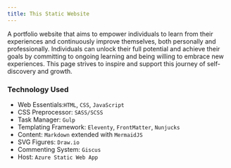 ```yaml
---
title: This Static Website
---
```


A portfolio website that aims to empower individuals to learn from their experiences and continuously improve themselves, both personally and professionally. Individuals can unlock their full potential and achieve their goals by committing to ongoing learning and being willing to embrace new experiences. This page strives to inspire and support this journey of self-discovery and growth.

### Technology Used

- Web Essentials:`HTML`, `CSS`, `JavaScript`
- CSS Preprocessor: `SASS/SCSS`
- Task Manager: `Gulp`
- Templating Framework: `Eleventy`, `FrontMatter`, `Nunjucks`
- Content: `Markdown` extended with `MermaidJS`
- SVG Figures: `Draw.io`
- Commenting System: `Giscus`
- Host: `Azure Static Web App`